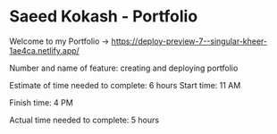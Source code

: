 # Saeed Kokash - Portfolio

Welcome to my Portfolio -> https://deploy-preview-7--singular-kheer-1ae4ca.netlify.app/

Number and name of feature: creating and deploying portfolio 

Estimate of time needed to complete: 6 hours
Start time: 11 AM

Finish time: 4 PM

Actual time needed to complete: 5 hours
